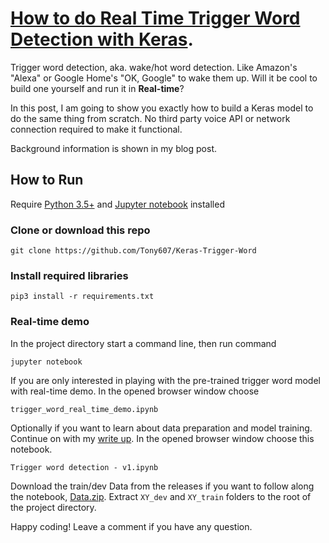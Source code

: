 # [How to do Real Time Trigger Word Detection with Keras](https://www.dlology.com/blog/how-to-do-real-time-trigger-word-detection-with-keras/).

Trigger word detection, aka. wake/hot word detection. Like Amazon's "Alexa" or Google Home's "OK, Google" to wake them up.
Will it be cool to build one yourself and run it in **Real-time**?

In this post, I am going to show you exactly how to build a Keras model to do the same thing from scratch. No third party voice API or network connection required to make it functional.

Background information is shown in my blog post.

## How to Run
Require [Python 3.5+](https://www.python.org/ftp/python/3.6.4/python-3.6.4.exe) and [Jupyter notebook](https://jupyter.readthedocs.io/en/latest/install.html) installed
### Clone or download this repo
```
git clone https://github.com/Tony607/Keras-Trigger-Word
```
### Install required libraries
`pip3 install -r requirements.txt`


### Real-time demo

In the project directory start a command line, then run command
```
jupyter notebook
```
If you are only interested in playing with the pre-trained trigger word model with real-time demo.
In the opened browser window choose
```
trigger_word_real_time_demo.ipynb
```

Optionally if you want to learn about data preparation and model training. Continue on with my [write up](https://www.dlology.com/blog/how-to-do-real-time-trigger-word-detection-with-keras/). In the opened browser window choose this notebook.
```
Trigger word detection - v1.ipynb
```
Download the train/dev Data from the releases if you want to follow along the notebook, [Data.zip](https://github.com/Tony607/Keras-Trigger-Word/releases/download/V0.1/Data.zip). Extract 
`XY_dev` and `XY_train` folders to the root of the project directory.

Happy coding! Leave a comment if you have any question.
